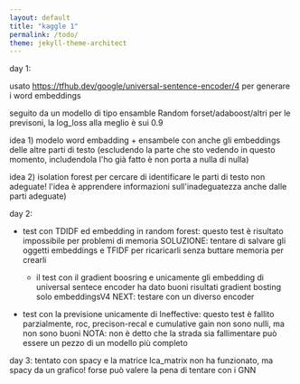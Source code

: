 ```yaml
---
layout: default
title: "kaggle 1"
permalink: /todo/
theme: jekyll-theme-architect
---
```


day 1:

usato https://tfhub.dev/google/universal-sentence-encoder/4 per generare i word embeddings

seguito da un modello di tipo ensamble Random forset/adaboost/altri per le previsoni, la log_loss alla meglio è sui 0.9

idea 1)  modelo word embadding + ensambele con anche gli embeddings delle altre parti di testo (escludendo la parte che sto vedendo in questo momento, includendola l'ho già fatto è 
non porta a nulla di nulla)

idea 2) isolation forest per cercare di identificare le parti di testo non adeguate! l'idea è apprendere informazioni sull'inadeguatezza anche dalle parti adeguate)

day 2:

- test con TDIDF ed embedding in random forest: 
    questo test è risultato impossibile per problemi di memoria 
    SOLUZIONE: tentare di salvare gli oggetti embeddings e TFIDF per ricaricarli senza buttare memoria per crearli
    
    - il test con il gradient boosring e unicamente gli embedding di universal sentece encoder ha dato buoni risultati
    gradient bosting solo embeddingsV4
    NEXT: testare con un diverso encoder 
    
- test con la previsione unicamente di Ineffective:
  questo test è fallito parzialmente, roc, precison-recal e cumulative gain non sono nulli, ma non sono buoni
  NOTA: non è detto che la strada sia fallimentare può essere un pezzo di un modello più completo
  
day 3:
tentato con spacy e la matrice lca_matrix non ha funzionato,
ma spacy da un grafico! forse può valere la pena di tentare con i GNN
  

